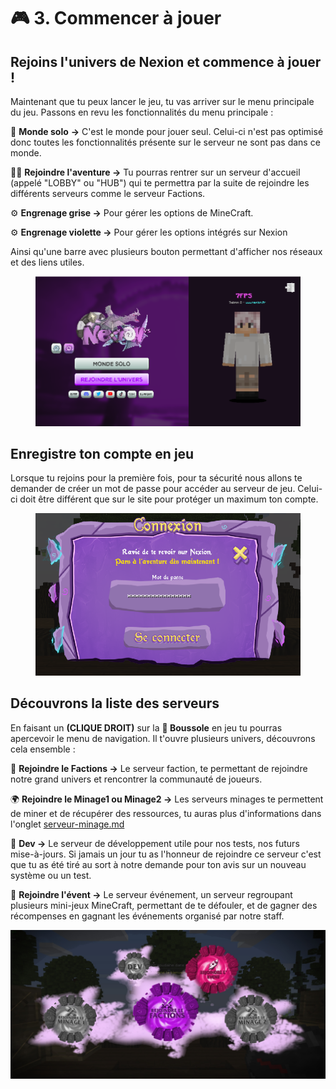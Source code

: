 # 🎮 3. Commencer à jouer

## Rejoins l'univers de Nexion et commence à jouer !

Maintenant que tu peux lancer le jeu, tu vas arriver sur le menu principale du jeu. Passons en revu les fonctionnalités du menu principale :



👤 **Monde solo** **->** C'est le monde pour jouer seul. Celui-ci n'est pas optimisé donc toutes les fonctionnalités présente sur le serveur ne sont pas dans ce monde.

🧙‍♂️ **Rejoindre l'aventure ->** Tu pourras rentrer sur un serveur d'accueil (appelé "LOBBY" ou "HUB") qui te permettra par la suite de rejoindre les différents serveurs comme le serveur Factions.

⚙️ **Engrenage grise ->** Pour gérer les options de MineCraft.

⚙️ **Engrenage violette ->** Pour gérer les options intégrés sur Nexion

Ainsi qu'une barre avec plusieurs bouton permettant d'afficher nos réseaux et des liens utiles.

<figure><img src="../.gitbook/assets/image (4).png" alt=""><figcaption></figcaption></figure>

## Enregistre ton compte en jeu

Lorsque tu rejoins pour la première fois, pour ta sécurité nous allons te demander de créer un mot de passe pour accéder au serveur de jeu. Celui-ci doit être différent que sur le site pour protéger un maximum ton compte.

<figure><img src="../.gitbook/assets/image (5).png" alt=""><figcaption></figcaption></figure>

## Découvrons la liste des serveurs

En faisant un **(CLIQUE DROIT)** sur la **🧭 Boussole** en jeu <mark style="color:purple;"></mark> tu pourras apercevoir le menu de navigation. Il t'ouvre plusieurs univers, découvrons cela ensemble :



🏰 **Rejoindre le Factions ->** Le serveur faction, te permettant de rejoindre notre grand univers et rencontrer la communauté de joueurs.

🌍 **Rejoindre le Minage1 ou Minage2 ->** <mark style="color:purple;"></mark> Les serveurs minages te permettent de miner et de récupérer des ressources, tu auras plus d'informations dans l'onglet [serveur-minage.md](../guide/serveur-minage.md "mention")

🚧 **Dev ->** <mark style="color:purple;"></mark> Le serveur de développement utile pour nos tests, nos futurs mise-à-jours. Si jamais un jour tu as l'honneur de rejoindre ce serveur c'est que tu as été tiré au sort à notre demande pour ton avis sur un nouveau système ou un test.&#x20;

🚀 **Rejoindre l'évent ->** <mark style="color:purple;"></mark> Le serveur événement, un serveur regroupant plusieurs mini-jeux MineCraft, permettant de te défouler, et de gagner des récompenses en gagnant les événements organisé par notre staff.

![](../.gitbook/assets/78382739388177ec5d3c944599ef234c.jpg)
